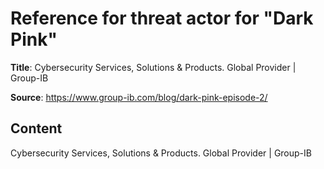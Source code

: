 # Reference for threat actor for "Dark Pink"

**Title**: Cybersecurity Services, Solutions & Products. Global Provider | Group-IB

**Source**: https://www.group-ib.com/blog/dark-pink-episode-2/

## Content






Cybersecurity Services, Solutions & Products. Global Provider | Group-IB
























